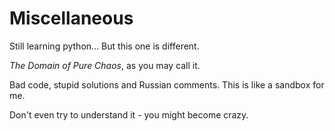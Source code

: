 # Miscellaneous

Still learning python... But this one is different.

*The Domain of Pure Chaos*, as you may call it.

Bad code, stupid solutions and Russian comments. This is like a sandbox for me.

Don't even try to understand it - you might become crazy.
